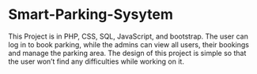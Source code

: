 # Smart-Parking-Sysytem
This Project is in PHP, CSS, SQL, JavaScript, and bootstrap. The user can log in to book parking, while the admins can view all users, their bookings and manage the parking area. The design of this project is simple so that the user won’t find any difficulties while working on it.
